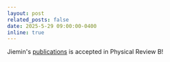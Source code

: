 ```yaml
---
layout: post
related_posts: false
date: 2025-5-29 09:00:00-0400
inline: true
---
```


Jiemin's [publications](/preprints/#li2025anisotropic) is accepted in Physical Review B!
